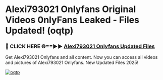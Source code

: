 # Alexi793021 Onlyfans Original Videos 0nlyFans Leaked - Files Updated! (oqtp)

<h3>🔴 CLICK HERE 🌐==►► <a href="https://tinyurl.com/2m67pmp6" rel="nofollow">Alexi793021 Onlyfans Updated Files</a></h3>

Get Alexi793021 Onlyfans and all content. Now you can access all videos and pictures of Alexi793021 Onlyfans. New Updated Files 2025!

[![oqtp](https://i.imgur.com/H4QAA4z.gif)](https://tinyurl.com/2m67pmp6)
